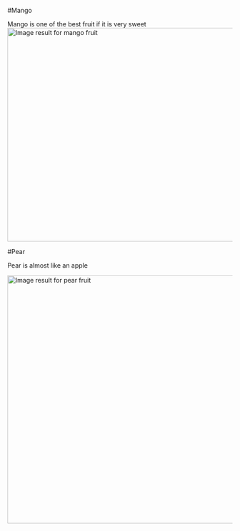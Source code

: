 #Mango

Mango is one of the best fruit if it is very sweet
<img class="irc_mi" src="https://previews.123rf.com/images/volff/volff1603/volff160300288/54522547-mango-cubes-and-mango-fruit-isolated-on-a-white-background-.jpg" alt="Image result for mango fruit" width="542" height="479" style="">


#Pear

Pear is almost like an apple

<img class="irc_mi" src="https://previews.123rf.com/images/photomaru/photomaru1610/photomaru161000008/65097111-isolated-pears-one-and-a-half-green-pear-fruit-isolated-on-white-background.jpg" alt="Image result for pear fruit" width="542" height="556" style="">